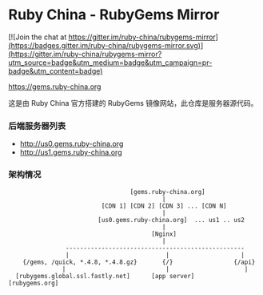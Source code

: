 # Ruby China - RubyGems Mirror

[![Join the chat at https://gitter.im/ruby-china/rubygems-mirror](https://badges.gitter.im/ruby-china/rubygems-mirror.svg)](https://gitter.im/ruby-china/rubygems-mirror?utm_source=badge&utm_medium=badge&utm_campaign=pr-badge&utm_content=badge)

https://gems.ruby-china.org

这是由 Ruby China 官方搭建的 RubyGems 镜像网站，此仓库是服务器源代码。

### 后端服务器列表

- http://us0.gems.ruby-china.org
- http://us1.gems.ruby-china.org

### 架构情况

```
                                  [gems.ruby-china.org]
                                           |
                          [CDN 1] [CDN 2] [CDN 3] ... [CDN N]
                                           |
                         [us0.gems.ruby-china.org]  ... us1 .. us2
                                           |
                                        [Nginx]
                                           |
                --------------------------------------------------
                |                           |                    |
    {/gems, /quick, *.4.8, *.4.8.gz}       {/}                 {/api}
               |                            |                     |
  [rubygems.global.ssl.fastly.net]      [app server]         [rubygems.org]

```
